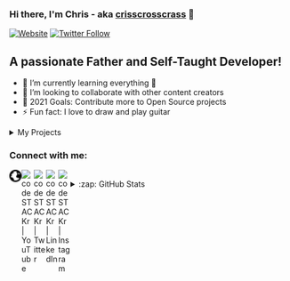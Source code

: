 ### Hi there, I'm Chris - aka [crisscrosscrass][website] 👋

[![Website](https://img.shields.io/website?label=crisscrosscrass.github.io/&style=for-the-badge&url=https://crisscrosscrass.github.io/)](https://crisscrosscrass.github.io/)
[![Twitter Follow](https://img.shields.io/twitter/follow/crisscrosscrass?color=1DA1F2&logo=twitter&style=for-the-badge)](https://twitter.com/intent/follow?original_referer=https%3A%2F%2Fgithub.com%2FcodeSTACKr&screen_name=crisscrosscrass)

## A passionate Father and Self-Taught Developer!
- 🌱 I’m currently learning everything 🤣
- 👯 I’m looking to collaborate with other content creators
- 🥅 2021 Goals: Contribute more to Open Source projects
- ⚡ Fun fact: I love to draw and play guitar

<details>
  <summary>My Projects</summary>
  * EMPLOYEE CMS[EMPLOYEE CMS](https://employeecmsdemo.herokuapp.com/)
  * ICALENDAR READER[ICALENDAR READER](https://vmicalc.herokuapp.com/)
  * FEED COMISSIONER[FEED COMISSIONER](https://feedcomissioner.herokuapp.com/)
  * [GitHub](http://github.com)
  ## myLib docs
    see documentation:
    * <a href="https://feedcomissioner.herokuapp.com/">myLib/</a>

</details>

### Connect with me:

[<img align="left" alt="codeSTACKr.com" width="22px" src="https://raw.githubusercontent.com/iconic/open-iconic/master/svg/globe.svg" />][website]
[<img align="left" alt="codeSTACKr | YouTube" width="22px" src="https://cdn.jsdelivr.net/npm/simple-icons@v3/icons/youtube.svg" />][youtube]
[<img align="left" alt="codeSTACKr | Twitter" width="22px" src="https://cdn.jsdelivr.net/npm/simple-icons@v3/icons/twitter.svg" />][twitter]
[<img align="left" alt="codeSTACKr | LinkedIn" width="22px" src="https://cdn.jsdelivr.net/npm/simple-icons@v3/icons/linkedin.svg" />][linkedin]
[<img align="left" alt="codeSTACKr | Instagram" width="22px" src="https://cdn.jsdelivr.net/npm/simple-icons@v3/icons/instagram.svg" />][instagram]

<br />


<details>
  <summary>:zap: GitHub Stats</summary>

  <img align="left" alt="codeSTACKr's GitHub Stats" src="https://github-readme-stats.codestackr.vercel.app/api?username=codeSTACKr&show_icons=true&hide_border=true" />

</details>

[website]: https://crisscrosscrass.github.io/
[twitter]: https://twitter.com/crisscrosscrass
[youtube]: https://youtube.com/codeSTACKr
[instagram]: https://instagram.com/codeSTACKr
[linkedin]: https://www.linkedin.com/in/christopher-eckardt/
[webdevplaylist]: https://www.youtube.com/playlist?list=PLkwxH9e_vrAJ0WbEsFA9W3I1W-g_BTsbt
[jsplaylist]: https://www.youtube.com/playlist?list=PLkwxH9e_vrALRJKu7wfXby3MKeflhTu6B
[cssplaylist]: https://www.youtube.com/playlist?list=PLkwxH9e_vrALSdvZuEh6gqQdmDoDIoqz4
[reactplaylist]: https://www.youtube.com/playlist?list=PLkwxH9e_vrAK4TdffpxKY3QGyHCpxFcQ0